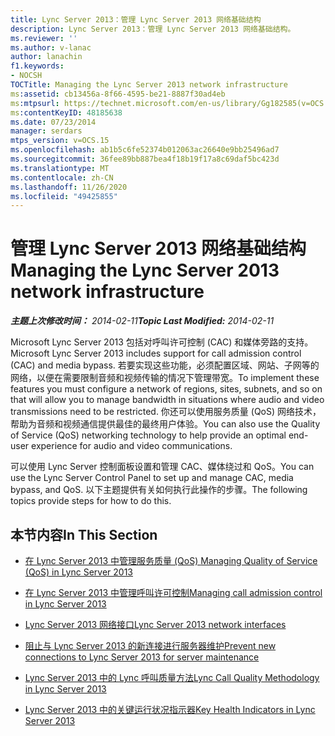 ```yaml
---
title: Lync Server 2013：管理 Lync Server 2013 网络基础结构
description: Lync Server 2013：管理 Lync Server 2013 网络基础结构。
ms.reviewer: ''
ms.author: v-lanac
author: lanachin
f1.keywords:
- NOCSH
TOCTitle: Managing the Lync Server 2013 network infrastructure
ms:assetid: cb13456a-8f66-4595-be21-8887f30ad4eb
ms:mtpsurl: https://technet.microsoft.com/en-us/library/Gg182585(v=OCS.15)
ms:contentKeyID: 48185638
ms.date: 07/23/2014
manager: serdars
mtps_version: v=OCS.15
ms.openlocfilehash: ab1b5c6fe52374b012063ac26640e9bb25496ad7
ms.sourcegitcommit: 36fee89bb887bea4f18b19f17a8c69daf5bc423d
ms.translationtype: MT
ms.contentlocale: zh-CN
ms.lasthandoff: 11/26/2020
ms.locfileid: "49425855"
---
```

# <a name="managing-the-lync-server-2013-network-infrastructure"></a><span data-ttu-id="677d4-103">管理 Lync Server 2013 网络基础结构</span><span class="sxs-lookup"><span data-stu-id="677d4-103">Managing the Lync Server 2013 network infrastructure</span></span>

<div data-xmlns="http://www.w3.org/1999/xhtml">

<div class="topic" data-xmlns="http://www.w3.org/1999/xhtml" data-msxsl="urn:schemas-microsoft-com:xslt" data-cs="https://msdn.microsoft.com/">

<div data-asp="https://msdn2.microsoft.com/asp">



</div>

<div id="mainSection">

<div id="mainBody"><span data-ttu-id="677d4-104">

<span> </span></span><span class="sxs-lookup"><span data-stu-id="677d4-104">

<span> </span></span></span>

<span data-ttu-id="677d4-105">_**主题上次修改时间：** 2014-02-11_</span><span class="sxs-lookup"><span data-stu-id="677d4-105">_**Topic Last Modified:** 2014-02-11_</span></span>

<span data-ttu-id="677d4-106">Microsoft Lync Server 2013 包括对呼叫许可控制 (CAC) 和媒体旁路的支持。</span><span class="sxs-lookup"><span data-stu-id="677d4-106">Microsoft Lync Server 2013 includes support for call admission control (CAC) and media bypass.</span></span> <span data-ttu-id="677d4-107">若要实现这些功能，必须配置区域、网站、子网等的网络，以便在需要限制音频和视频传输的情况下管理带宽。</span><span class="sxs-lookup"><span data-stu-id="677d4-107">To implement these features you must configure a network of regions, sites, subnets, and so on that will allow you to manage bandwidth in situations where audio and video transmissions need to be restricted.</span></span> <span data-ttu-id="677d4-108">你还可以使用服务质量 (QoS) 网络技术，帮助为音频和视频通信提供最佳的最终用户体验。</span><span class="sxs-lookup"><span data-stu-id="677d4-108">You can also use the Quality of Service (QoS) networking technology to help provide an optimal end-user experience for audio and video communications.</span></span>

<span data-ttu-id="677d4-109">可以使用 Lync Server 控制面板设置和管理 CAC、媒体绕过和 QoS。</span><span class="sxs-lookup"><span data-stu-id="677d4-109">You can use the Lync Server Control Panel to set up and manage CAC, media bypass, and QoS.</span></span> <span data-ttu-id="677d4-110">以下主题提供有关如何执行此操作的步骤。</span><span class="sxs-lookup"><span data-stu-id="677d4-110">The following topics provide steps for how to do this.</span></span>

<div>

## <a name="in-this-section"></a><span data-ttu-id="677d4-111">本节内容</span><span class="sxs-lookup"><span data-stu-id="677d4-111">In This Section</span></span>

  - [<span data-ttu-id="677d4-112">在 Lync Server 2013 中管理服务质量 (QoS) </span><span class="sxs-lookup"><span data-stu-id="677d4-112">Managing Quality of Service (QoS) in Lync Server 2013</span></span>](lync-server-2013-managing-quality-of-service-qos.md)

  - [<span data-ttu-id="677d4-113">在 Lync Server 2013 中管理呼叫许可控制</span><span class="sxs-lookup"><span data-stu-id="677d4-113">Managing call admission control in Lync Server 2013</span></span>](lync-server-2013-managing-call-admission-control.md)

  - [<span data-ttu-id="677d4-114">Lync Server 2013 网络接口</span><span class="sxs-lookup"><span data-stu-id="677d4-114">Lync Server 2013 network interfaces</span></span>](lync-server-2013-lync-server-network-interfaces.md)

  - [<span data-ttu-id="677d4-115">阻止与 Lync Server 2013 的新连接进行服务器维护</span><span class="sxs-lookup"><span data-stu-id="677d4-115">Prevent new connections to Lync Server 2013 for server maintenance</span></span>](lync-server-2013-prevent-new-connections-to-lync-server-for-server-maintenance.md)

  - [<span data-ttu-id="677d4-116">Lync Server 2013 中的 Lync 呼叫质量方法</span><span class="sxs-lookup"><span data-stu-id="677d4-116">Lync Call Quality Methodology in Lync Server 2013</span></span>](lync-server-2013-poster-lync-call-quality-methodology.md)

  - [<span data-ttu-id="677d4-117">Lync Server 2013 中的关键运行状况指示器</span><span class="sxs-lookup"><span data-stu-id="677d4-117">Key Health Indicators in Lync Server 2013</span></span>](lync-server-2013-poster-key-health-indicators.md)

<span data-ttu-id="677d4-118"></div>

</div>

<span> </span>

</div>

</div>

</span><span class="sxs-lookup"><span data-stu-id="677d4-118"></div>

</div>

<span> </span>

</div>

</div>

</span></span></div>

